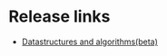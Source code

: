 # Release links  
<!-- toc -->
- [Datastructures and algorithms(beta)](https://github.com/Mathprogrammer5/Nexus-DSA/releases/tag/Beta)
<!-- tocstop -->
